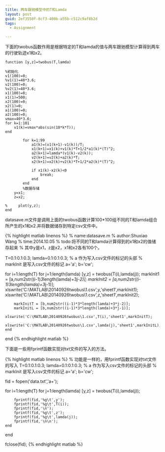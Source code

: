 ```yaml
---
title: 两车跟驰模型中的T和Lamda
layout: post
guid: 2ef3550f-8cf3-400b-a55b-c512c9af8b2d
tags:
  - Assignment

---
```

下面的twobus函数作用是根据特定的T和lamda的值与两车跟驰模型计算得到两车的行驶轨迹x1和x2。

    function [y,z]=twobus(T,lamda)
    
    %初始化
    v1(100)=0;
    %v1(1)=40*3.6;
    v2(100)=0;
    %v2(1)=40*3.6;
    x1(100)=0;
    x1(1)=500;
    x2(100)=0;
    x2(1)=0;
    a1(100)=0;
    a2(100)=0;
    vmax=40*3.6;
    for k=1:101
    	v1(k)=vmax*abs(sin(10*k*T));
    end
     
            for k=1:99        
                a1(k)=(v1(k+1)-v1(k))/T;
                x1(k+1)=x1(k)+v1(k)*T+1/2*a1(k)*(T)^2;
                a2(k+1)=lamda*(v1(k)-v2(k));
                v2(k+1)=v2(k)+a2(k)*T;
                x2(k+1)=x2(k)+v2(k)*T+1/2*a2(k)*(T)^2;
                
                if x1(k)-x2(k)<0
                    break;
                end
            end
            %数据存储
        y=x1;
        z=x2;
        
    %     plot(y,z);
    end


datasave.m文件是调用上面的twobus函数计算100*100组不同的T和lamda组合所产生的x1和x2.并将数据储存到特定csv文件中。

{% highlight matlab linenos %}
% name:datasave.m
% author:Shuxiao Wang
% time:2014.10.05
% todo:将不同的T和lamda计算得到的x1和x2的值储存起来
% 其中y是x1，z是x2，x1和x2各有100个。

T=0.1:0.1:0.3;
lamda=0.1:0.1:0.3;
% a 作为写入csv文件的标记的头部
% markInit 是写入csv文件的标记
a='a';
b='cw';


for i=1:length(T)
    for j=1:length(lamda)
        [y,z] = twobus(T(i),lamda(j));
        markInit1 = [a,num2str((i-1)*3*length(lamda)+3*j-2)];
        markInit2 = [a,num2str((i-1)*3*length(lamda)+3*j-1)];
        xlswrite('C:\MATLAB\20140926twobus\1.csv',y,'sheet1',markInit1);
        xlswrite('C:\MATLAB\20140926twobus\1.csv',z,'sheet1',markInit2);
        
        markInitT = [b,num2str((i-1)*3*length(lamda)+3*j-2)];
        markInitL = [b,num2str((i-1)*3*length(lamda)+3*j-1)];
        xlswrite('C:\MATLAB\20140926twobus\1.csv',T(i),'sheet1',markInitT);
        xlswrite('C:\MATLAB\20140926twobus\1.csv',lamda(j),'sheet1',markInitL);
    end
end
{% endhighlight matlab %}


下面是一些用fprintf函数实现对txt文件的写入的方法。

{% highlight matlab linenos %}
% 功能是一样的，用fprintf函数实现对txt文件的写入
T=0.1:0.1:0.3;
lamda=0.1:0.1:0.3;
% a 作为写入csv文件的标记的头部
% markInit 是写入csv文件的标记
a='a';
b='cw';

fid = fopen('data.txt','a+');

for i=1:length(T)
    for j=1:length(lamda)
        [y,z] = twobus(T(i),lamda(j));

        fprintf(fid,'%g\t',y');
        fprintf(fid,'%g\t',T(i));
        fprintf(fid,'\n');
        fprintf(fid,'%g\t',z');
        fprintf(fid,'%g\t',lamda(j));
        fprintf(fid,'\n\n');
    end
end

fclose(fid);
{% endhighlight matlab %}